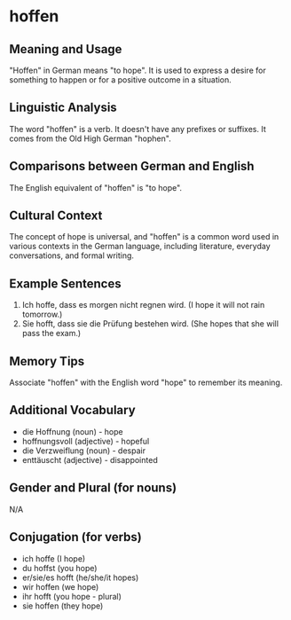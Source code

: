 # hoffen
## Meaning and Usage
"Hoffen" in German means "to hope". It is used to express a desire for something to happen or for a positive outcome in a situation.

## Linguistic Analysis
The word "hoffen" is a verb. It doesn't have any prefixes or suffixes. It comes from the Old High German "hophen".

## Comparisons between German and English
The English equivalent of "hoffen" is "to hope".

## Cultural Context
The concept of hope is universal, and "hoffen" is a common word used in various contexts in the German language, including literature, everyday conversations, and formal writing.

## Example Sentences
1. Ich hoffe, dass es morgen nicht regnen wird. (I hope it will not rain tomorrow.)
2. Sie hofft, dass sie die Prüfung bestehen wird. (She hopes that she will pass the exam.)

## Memory Tips
Associate "hoffen" with the English word "hope" to remember its meaning.

## Additional Vocabulary
- die Hoffnung (noun) - hope
- hoffnungsvoll (adjective) - hopeful
- die Verzweiflung (noun) - despair
- enttäuscht (adjective) - disappointed

## Gender and Plural (for nouns)
N/A

## Conjugation (for verbs)
- ich hoffe (I hope)
- du hoffst (you hope)
- er/sie/es hofft (he/she/it hopes)
- wir hoffen (we hope)
- ihr hofft (you hope - plural)
- sie hoffen (they hope)